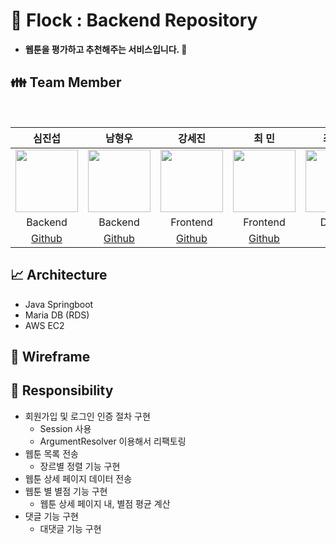 # :green_book: Flock : Backend Repository
- __웹툰을 평가하고 추천해주는 서비스입니다. :green_book:__

## :family: Team Member
<br />

|심진섭|남형우|강세진|최 민|최정윤|
|:-:|:-:|:-:|:-:|:-:|
|<img src="https://user-images.githubusercontent.com/71700079/183434526-d6ff6eb5-512a-41b9-9965-c53f2dd2c31b.png" width="100" height="100">|<img src="https://user-images.githubusercontent.com/71700079/183433257-20338d29-4767-4225-a1ba-ed68fc17b4f9.png" width="100" height="100">|<img src="https://user-images.githubusercontent.com/71700079/183435569-ed711738-ea93-4ccd-9c05-cd57a55c7da2.jpg" width="100" height="100">|<img src="https://user-images.githubusercontent.com/71700079/182399634-fdbdd0db-6af9-4131-97b9-64604a509df4.jpg" width="100" height="100">|<img src="https://user-images.githubusercontent.com/71700079/183431565-1ded34d6-4677-4542-968c-cb82119ee53a.jpg" width="100" height="100">|
|Backend|Backend|Frontend|Frontend|Design|
|[Github](https://github.com/Jinseop-Sim)|[Github](https://github.com/NamWoo77)|[Github](https://github.com/S2ej1n)|[Github](https://github.com/gogumajoa)| - |

## 📈 Architecture
- Java Springboot
- Maria DB (RDS)
- AWS EC2

## 📱 Wireframe

## 🧔 Responsibility
- 회원가입 및 로그인 인증 절차 구현
  - Session 사용
  - ArgumentResolver 이용해서 리팩토링
- 웹툰 목록 전송
  - 장르별 정렬 기능 구현
- 웹툰 상세 페이지 데이터 전송
- 웹툰 별 별점 기능 구현
  - 웹툰 상세 페이지 내, 별점 평균 계산
- 댓글 기능 구현
  - 대댓글 기능 구현
